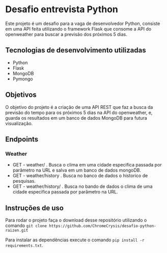 # Desafio entrevista Python 

Este projeto é um desafio para a vaga de desenvolvedor Python, consiste em uma API feita utilizando o framework Flask que consome a API do openweather para buscar a previsão dos próximos 5 dias.

## Tecnologias de desenvolvimento utilizadas

- Python
- Flask
- MongoDB
- Pymongo

## Objetivos

O objetivo do projeto é a criação de uma API REST que faz a busca da previsão do tempo para os próximos 5 dias na API do openweather, e, guarda os resultados em um banco de dados MongoDB para futura visualização.

## Endpoints
### Weather
- GET - weather/<city> . Busca o clima em uma cidade especifica passada por parâmetro na URL e salva em um banco de dados mongoDB.
- GET - weather/history . Busca no banco de dados o historico de pesquisas.
- GET - weather/history/<city> . Busca no bando de dados o clima de uma cidade especifica passada por parâmetro na URL.

## Instruções de uso
Para rodar o projeto faça o download desse repositório utilizando o comando ``git clone https://github.com/ChromeCrysis/desafio-python-raizen.git`` 

Para instalar as dependências execute o comando ``pip install -r requirements.txt``.
